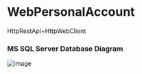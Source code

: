 # WebPersonalAccount
HttpRestApi+HttpWebClient

### MS SQL Server Database Diagram

![image](https://user-images.githubusercontent.com/73591994/173600323-79f70753-b105-4b3f-b8e9-419793ec1ac8.png)
